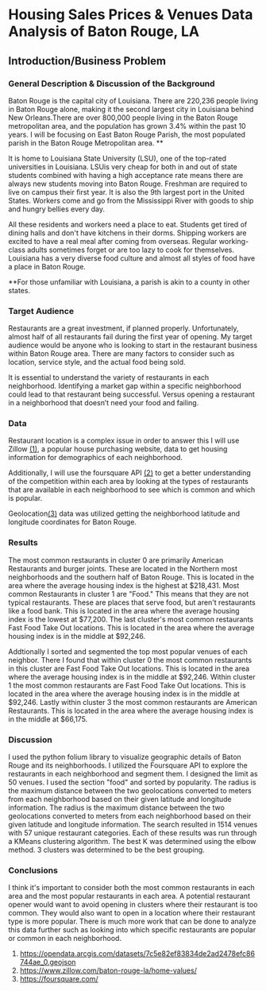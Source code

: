 <h1>Housing Sales Prices & Venues Data Analysis of Baton Rouge, LA</h1>
<h2>Introduction/Business Problem</h2>
<h3>General Description & Discussion of the Background</h3>
<p>Baton Rouge is the capital city of Louisiana. There are 220,236 people living in Baton Rouge alone, making it the second largest city in Louisiana behind New Orleans.There are over 800,000 people living in the Baton Rouge metropolitan area, and the population has grown 3.4% within the past 10 years. I will be focusing on East Baton Rouge Parish, the most populated parish in the Baton Rouge Metropolitan area. **</p>
<p>It is home to Louisiana State University (LSU), one of the top-rated universities in Louisiana. LSUis very cheap for both in and out of state students combined with having a high acceptance rate means there are always new students moving into Baton Rouge. Freshman are required to live on campus their first year. It is also the 9th largest port in the United States. Workers come and go from the Mississippi River with goods to ship and hungry bellies every day. </p>
<p>All these residents and workers need a place to eat. Students get tired of dining halls and don't have kitchens in their dorms. Shipping workers are excited to have a real meal after coming from overseas. Regular working-class adults sometimes forget or are too lazy to cook for themselves. Louisiana has a very diverse food culture and almost all styles of food have a place in Baton Rouge. </p>
<p class="text-muted">**For those unfamiliar with Louisiana, a parish is akin to a county in other states.</p>
<h3>Target Audience</h3>
<p> Restaurants are a great investment, if planned properly. Unfortunately, almost half of all restaurants fail during the first year of opening. My target audience would be anyone who is looking to start in the restaurant business within Baton Rouge area. There are many factors to consider such as location, service style, and the actual food being sold. </p>
</p>It is essential to understand the variety of restaurants in each neighborhood. Identifying a market gap within a specific neighborhood could lead to that restaurant being successful. Versus opening a restaurant in a neighborhood that doesn’t need your food and failing. </p>
<h3>Data</h3>
<p>Restaurant location is a complex issue in order to answer this I will use Zillow <span><a href="https://www.zillow.com/baton-rouge-la/home-values/">(1)</a></span>, a popular house purchasing website, data to get housing information for demographics of each neighborhood.</p>
<p>Additionally, I will use the foursquare API <span><a href="https://foursquare.com/">(2)</a></span> to get a better understanding of the competition within each area by looking at the types of restaurants that are available in each neighborhood to see which is common and which is popular.</p>
<p>Geolocation<a href="https://opendata.arcgis.com/datasets/7c5e82ef83834de2ad2478efc86744ae_0.geojson">(3)</a> data was utilized getting the neighborhood latitude and longitude coordinates for Baton Rouge. </p>
<h3>Results</h3>
<p>The most common restaurants in cluster 0 are primarily American Restaurants and burger joints. These are located in the Northern most neighborhoods and the southern half of Baton Rouge. This is located in the area where the average housing index is the highest at $218,431. Most common Restaurants in cluster 1 are "Food." This means that they are not typical restaurants. These are places that serve food, but aren't restaurants like a food bank. This is located in the area where the average housing index is the lowest at $77,200. The last cluster's most common restaurants Fast Food Take Out locations. This is located in the area where the average housing index is in the middle at $92,246.</p>
<p>Addtionally I sorted and segmented the top most popular venues of each neighbor. There I found that within cluster 0 the most common restaurants in this cluster are Fast Food Take Out locations. This is located in the area where the average housing index is in the middle at $92,246. Within cluster 1 the most common restaurants are Fast Food Take Out locations. This is located in the area where the average housing index is in the middle at $92,246. Lastly within cluster 3 the most common restaurants are American Restaurants. This is located in the area where the average housing index is in the middle at $66,175. </p>

<h3>Discussion</h3>
<p>I used the python folium library to visualize geographic details of Baton Rouge and its neighborhoods. I utilized the Foursquare API to explore the restaurants in each neighborhood and segment them. I designed the limit as 50 venues. I used the section "food" and sorted by popularity. The radius is the maximum distance between the two geolocations converted to meters from each neighborhood based on their given latitude and longitude information. The radius is the maximum distance between the two geolocations converted to meters from each neighborhood based on their given latitude and longitude information. The search resulted in 1514 venues with 57 unique restaurant categories. Each of these results was run through a KMeans clustering algorithm. The best K was determined using the elbow method. 3 clusters was determined to be the best grouping.</p>

<h3>Conclusions</h3>
<p>I think it's important to consider both the most common restaurants in each area and the most popular restaurants in each area. A potential restaurant opener would want to avoid opening in clusters where their restaurant is too common. They would also want to open in a location where their restaurant type is more popular. There is much more work that can be done to analyze this data further such as looking into which specific restaurants are popular or common in each neighborhood.</p>
<ol>
  <li> <a href="https://opendata.arcgis.com/datasets/7c5e82ef83834de2ad2478efc86744ae_0.geojson">https://opendata.arcgis.com/datasets/7c5e82ef83834de2ad2478efc86744ae_0.geojson</a></li>
  <li><a href="https://www.zillow.com/baton-rouge-la/home-values/">https://www.zillow.com/baton-rouge-la/home-values/</a></li>
  <li><a href="https://foursquare.com/">https://foursquare.com/</a></li>
</ol>
